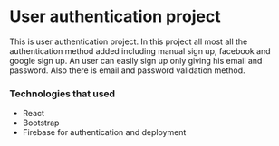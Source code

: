 # User authentication project 

This is user authentication project. In this project all most all the authentication method added including
manual sign up, facebook and google sign up. An user can easily sign up only giving his email and password. Also there is email and password validation method. 

### Technologies that used

- React 
- Bootstrap
- Firebase for authentication and deployment
